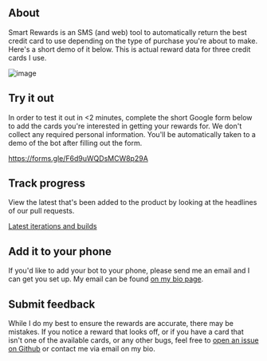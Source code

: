 ## About 

Smart Rewards is an SMS (and web) tool to automatically return the best credit card to use depending on the type of purchase you're about to make. Here's a short demo of it below. This is actual reward data for three credit cards I use.  


![image](https://github.com/jxdesign/SmartRewards/blob/main/images/RPReplay_Final1612668248_1_compressed.gif)



## Try it out  

In order to test it out in <2 minutes, complete the short Google form below to add the cards you're interested in getting your rewards for. We don't collect any required personal information. You'll be automatically taken to a demo of the bot after filling out the form. 


https://forms.gle/F6d9uWQDsMCW8p29A



## Track progress

View the latest that's been added to the product by looking at the headlines of our pull requests. 

[Latest iterations and builds](https://github.com/jxdesign/SmartRewards/pulls?q=is%3Apr+is%3Aclosed)


## Add it to your phone

If you'd like to add your bot to your phone, please send me an email and I can get you set up. My email can be found [on my bio page](https://github.com/jxdesign).


## Submit feedback 

While I do my best to ensure the rewards are accurate, there may be mistakes. If you notice a reward that looks off, or if you have a card that isn't one of the available cards, or any other bugs, feel free to [open an issue on Github](https://github.com/jxdesign/SmartRewards/issues) or contact me via email on my bio. 


